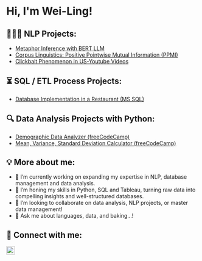 # Hi, I'm Wei-Ling!

## 👩🏻‍💻 NLP Projects:

  - [Metaphor Inference with BERT LLM](https://github.com/rpa0308/MetaphorInference-with-BERT)
  - [Corpus Linguistics: Positive Pointwise Mutual Information (PPMI)](https://github.com/rpa0308/CorpusLinguisticsWithPython-PPLM)
  - [Clickbait Phenomenon in US-Youtube Videos](https://github.com/rpa0308/ClickbaitPhenomenon_US-YoutubeVideos)

## ⏳ SQL / ETL Process Projects:

  - [Database Implementation in a Restaurant (MS SQL)](https://github.com/rpa0308/SQLProject-RestaurantGenuss)

## 🔍 Data Analysis Projects with Python:
  - [Demographic Data Analyzer (freeCodeCamp)](https://github.com/rpa0308/demographic-data-analyzer)
  - [Mean, Variance, Standard Deviation Calculator (freeCodeCamp)](https://github.com/rpa0308/Mean-Var-Std-Calculator)


## 💡 More about me:

- 🔭 I’m currently working on expanding my expertise in NLP, database management and data analysis.
- 🌱 I’m honing my skills in Python, SQL and Tableau, turning raw data into compelling insights and well-structured databases.
- 👯 I’m looking to collaborate on data analysis, NLP projects, or master data management!
- 💬 Ask me about languages, data, and baking...!


## 🤳 Connect with me:

[<img align="left" alt="JoshMadakor | LinkedIn" width="22px" src="https://cdn.jsdelivr.net/npm/simple-icons@v3/icons/linkedin.svg" />][linkedin]

[linkedin]: https://linkedin.com/in/wei-ling-liao
